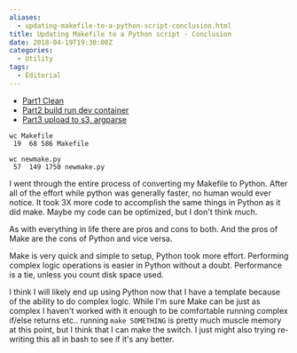 ```yaml
---
aliases:
  - updating-makefile-to-a-python-script-conclusion.html
title: Updating Makefile to a Python script - Conclusion
date: 2018-04-19T19:30:00Z
categories:
  - Utility
tags:
  - Editorial
---
```


* [Part1 Clean](/updating-makefile-to-a-python-script-clean.html)
* [Part2 build run dev container](/updating-makefile-to-a-python-script-build-run-dev-container.html)
* [Part3 upload to s3, argparse](/updating-makefile-to-a-python-script-upload-to-s3-argparse.html)

```
wc Makefile 
 19  68 586 Makefile

wc newmake.py 
 57  149 1750 newmake.py
```

I went through the entire process of converting my Makefile to Python. After all of the effort while python was generally faster, no human would ever notice. It took 3X more code to accomplish the same things in Python as it did make. Maybe my code can be optimized, but I don't think much. 

As with everything in life there are pros and cons to both. And the pros of Make are the cons of Python and vice versa.

Make is very quick and simple to setup, Python took more effort.
Performing complex logic operations is easier in Python without a doubt.
Performance is a tie, unless you count disk space used.

I think I will likely end up using Python now that I have a template because of the ability to do complex logic. While I'm sure Make can be just as complex I haven't worked with it enough to be comfortable running complex if/else returns etc.. running `make SOMETHING` is pretty much muscle memory at this point, but I think that I can make the switch. I just might also trying re-writing this all in bash to see if it's any better.